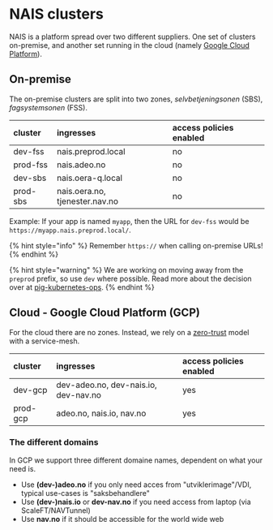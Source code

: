 # NAIS clusters

NAIS is a platform spread over two different suppliers. One set of clusters on-premise, and another set running in the
cloud (namely [Google Cloud Platform](../gcp/README.md)).

## On-premise

The on-premise clusters are split into two zones, _selvbetjeningsonen_ (SBS), _fagsystemsonen_ (FSS).

| cluster | ingresses | access policies enabled |
| :--- | :--- | :--- |
| dev-fss | nais.preprod.local | no |
| prod-fss | nais.adeo.no | no |
| dev-sbs | nais.oera-q.local | no |
| prod-sbs | nais.oera.no, tjenester.nav.no | no |

Example: If your app is named `myapp`, then the URL for `dev-fss` would be `https://myapp.nais.preprod.local/`.

{% hint style="info" %}
Remember `https://` when calling on-premise URLs!
{% endhint %}

{% hint style="warning" %}
We are working on moving away from the `preprod` prefix, so use `dev` where possible. Read more about the decision over
at [pig-kubernetes-ops](https://github.com/navikt/pig/blob/master/kubeops/adr/000-preprod-rename.md).
{% endhint %}

## Cloud - Google Cloud Platform \(GCP\)

For the cloud there are no zones. Instead, we rely on a [zero-trust](../gcp/zero-trust.md) model with a service-mesh.

| cluster | ingresses | access policies enabled |
| :--- | :--- | :--- |
| dev-gcp | dev-adeo.no, dev-nais.io, dev-nav.no | yes |
| prod-gcp | adeo.no, nais.io, nav.no| yes |

### The different domains

In GCP we support three different domaine names, dependent on what your need is.

* Use **(dev-)adeo.no** if you only need acces from "utviklerimage"/VDI, typical use-cases is "saksbehandlere"
* Use **(dev-)nais.io** or **dev-nav.no** if you need access from laptop (via ScaleFT/NAVTunnel)
* Use **nav.no** if it should be accessible for the world wide web
